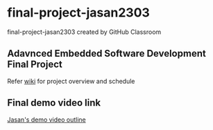 # final-project-jasan2303
final-project-jasan2303 created by GitHub Classroom  

## Adavnced Embedded Software Development Final Project   
Refer [wiki](https://github.com/cu-ecen-aeld/final-project-ajsanthosh14/wiki/Project-Overview) for project overview and schedule

## Final demo video link
[Jasan's demo video outline](https://github.com/cu-ecen-aeld/final-project-ajsanthosh14/wiki/Jasan's-Final-Project-Video)

